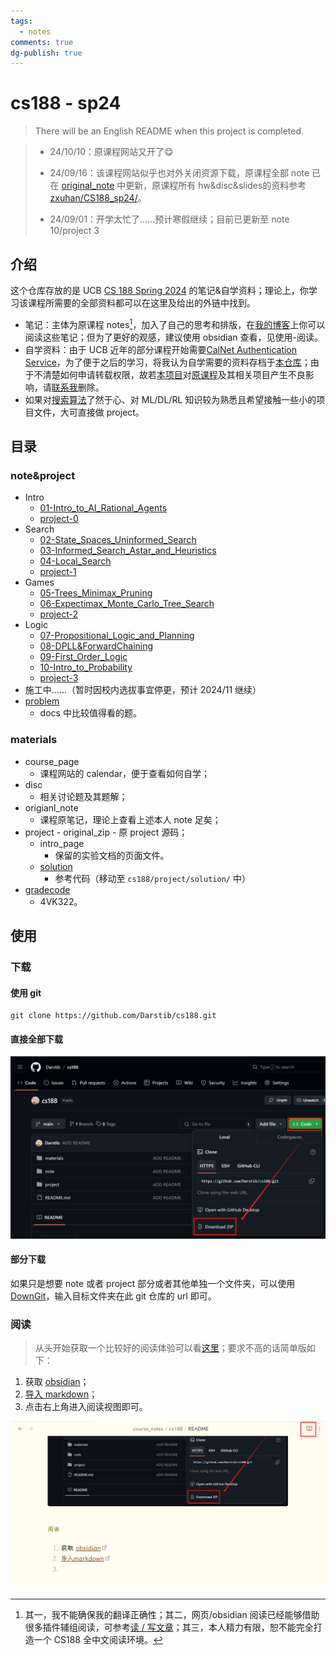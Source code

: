 ```yaml
---
tags:
  - notes
comments: true
dg-publish: true
---
```


# cs188 - sp24

> There will be an English README when this project is completed.

> - 24/10/10：原课程网站又开了😋
>
> - 24/09/16：该课程网站似乎也对外关闭资源下载，原课程全部 note 已在 [original_note](https://github.com/Darstib/cs188/tree/main/materials/original_note) 中更新，原课程所有 hw&disc&slides的资料参考 [zxuhan/CS188_sp24/](https://github.com/zxuhan/CS188_sp24/)。
> 
> - 24/09/01：开学太忙了……预计寒假继续；目前已更新至 note 10/project 3


## 介绍

这个仓库存放的是 UCB [CS 188 Spring 2024](https://inst.eecs.berkeley.edu/~cs188/sp24/) 的笔记&自学资料；理论上，你学习该课程所需要的全部资料都可以在这里及给出的外链中找到。

- 笔记：主体为原课程 notes[^1]，加入了自己的思考和排版，在[我的博客](https://darstib.github.io/blog/note/cs188/)上你可以阅读这些笔记；但为了更好的观感，建议使用 obsidian 查看，见使用-阅读。
- 自学资料：由于 UCB 近年的部分课程开始需要[CalNet Authentication Service](https://auth.berkeley.edu/cas/login?service=https%3a%2f%2finst.eecs.berkeley.edu%2f%7ecs188%2fsp23%2f)，为了便于之后的学习，将我认为自学需要的资料存档于[本仓库](https://github.com/Darstib/cs188)；由于不清楚如何申请转载权限，故若[本项目](https://github.com/Darstib/cs188)对[原课程](https://inst.eecs.berkeley.edu/~cs188/sp24/)及其相关项目产生不良影响，请[联系我](https://darstib.github.io/blog/connect_me/)删除。
- 如果对[搜索算法](https://oi-wiki.org/search/)了然于心、对 ML/DL/RL 知识较为熟悉且希望接触一些小的项目文件，大可直接做 project。

[^1]: 其一，我不能确保我的翻译正确性；其二，网页/obsidian 阅读已经能够借助很多插件辅组阅读，可参考[读 / 写文章](https://darstib.github.io/blog/collection/Tools/#i4)；其三，本人精力有限，恕不能完全打造一个 CS188 全中文阅读环境。

## 目录

### note&project

- Intro
    - [01-Intro_to_AI_Rational_Agents](note/01-Intro_to_AI_Rational_Agents.md)
    - [project-0](project/project-0.md)
- Search
    - [02-State_Spaces_Uninformed_Search](note/02-State_Spaces_Uninformed_Search.md)
    - [03-Informed_Search_Astar_and_Heuristics](note/03-Informed_Search_Astar_and_Heuristics.md)
    - [04-Local_Search](note/04-Local_Search.md)
    - [project-1](project/project-1.md)
- Games
    - [05-Trees_Minimax_Pruning](note/05-Trees_Minimax_Pruning.md)
    - [06-Expectimax_Monte_Carlo_Tree_Search](note/06-Expectimax_Monte_Carlo_Tree_Search.md)
    - [project-2](project/project-2.md)
- Logic
    - [07-Propositional_Logic_and_Planning](note.07-Propositional_Logic_and_Planning.md)
    - [08-DPLL&ForwardChaining](note/08-DPLL&ForwardChaining.md)
    - [09-First_Order_Logic](note/09-First_Order_Logic.md)
    - [10-Intro_to_Probability](note/10-Intro_to_Probability.md)
    - [project-3](project/project-3.md)
- 施工中……（暂时因校内选拔事宜停更，预计 2024/11 继续）
- [problem](note/problem.md)
    - docs 中比较值得看的题。

### materials

- course_page
  - 课程网站的 calendar，便于查看如何自学；
- disc
  - 相关讨论题及其题解；
- origianl_note
  - 课程原笔记，理论上查看上述本人 note 足矣；
- project
      - original_zip
          - 原 project 源码；
    - intro_page
        - 保留的实验文档的页面文件。
    - [solution](https://github.com/Darstib/cs188/tree/main/project/solution)
        - 参考代码（移动至 `cs188/project/solution/` 中）
- [gradecode](https://www.gradescope.com/)
    - 4VK322。

## 使用

### 下载

#### 使用 git

```shell
git clone https://github.com/Darstib/cs188.git
```

#### 直接全部下载

![](attachments/README.png)

#### 部分下载

如果只是想要 note 或者 project 部分或者其他单独一个文件夹，可以使用 [DownGit](https://download-directory.github.io/)，输入目标文件夹在此 git 仓库的 url 即可。

### 阅读

> 从头开始获取一个比较好的阅读体验可以看[这里](https://darstib.github.io/blog/tutorial/begin/Obsidian_begin/#ii)；要求不高的话简单版如下：

1. 获取 [obsidian](https://obsidian.md)；
2. [导入 markdown](https://publish.obsidian.md/help-zh/import/markdown)；
3. 点击右上角进入阅读视图即可。

![](attachments/README-1.png)
